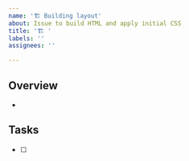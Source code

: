 ```yaml
---
name: '🏗️ Building layout'
about: Issue to build HTML and apply initial CSS
title: '🏗️ '
labels: ''
assignees: ''

---
```


## Overview

- 

## Tasks

- [ ] 
